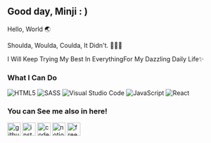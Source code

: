  ## Good day,  Minji️ : )
 

Hello, World 🌏 

Shoulda, Woulda, Coulda, It Didn't. 🙅🏻‍♀️  

I Will Keep Trying My Best In EverythingFor My Dazzling Daily Life✨

### What I Can Do

<img alt="HTML5" src="https://img.shields.io/badge/html5%20-%23E34F26.svg?&style=for-the-badge&logo=html5&logoColor=white"/>  <img alt="SASS" src="https://img.shields.io/badge/SASS%20-hotpink.svg?&style=for-the-badge&logo=SASS&logoColor=white"/> <img alt="Visual Studio Code" src="https://img.shields.io/badge/Visual%20Studio%20Code-0078d7.svg?&style=for-the-badge&logo=visual-studio-code&logoColor=white"/>  <img alt="JavaScript" src="https://img.shields.io/badge/javascript%20-gold.svg?&style=for-the-badge&logo=javascript&logoColor=white"/> <img alt="React" src="https://img.shields.io/badge/react%20-skyblue.svg?&style=for-the-badge&logo=react&logoColor=white"/>  

### You can See me also in here!

[<img src='https://cdn.iconscout.com/icon/free/png-256/github-3771737-3149571.png' alt='github' height='30' >](https://github.com/mandy0529)    [<img src='https://upload.wikimedia.org/wikipedia/commons/e/e7/Instagram_logo_2016.svg' alt='instagram' height='30'>](https://www.instagram.com/mi_nzi/)   [<img src='https://cdn.iconscout.com/icon/free/png-256/free-codecamp-3550667-2970272.png' alt='codepen' height='30' >](https://codepen.io/mandy0529)  [<img src='https://upload.wikimedia.org/wikipedia/commons/4/45/Notion_app_logo.png' alt='notion' height='30'>](https://splashy-chicken-6f1.notion.site/aa63baf113f24e46a2cefa4f297a9590) [<img src='https://seeklogo.com/images/C/codepen-logo-1B85489666-seeklogo.com.png' alt='freecodecamp' height='30'>](https://www.freecodecamp.org/mi_nzi)   

